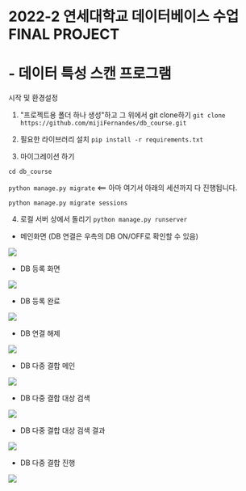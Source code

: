 # 2022-2 연세대학교 데이터베이스 수업 FINAL PROJECT
# - 데이터 특성 스캔 프로그램



시작 및 환경설정

1. "프로젝트용 폴더 하나 생성"하고 그 위에서 git clone하기
```git clone https://github.com/mijiFernandes/db_course.git```


2. 필요한 라이브러리 설치
```pip install -r requirements.txt```


3. 마이그레이션 하기

```cd db_course```

```python manage.py migrate```     <== 아마 여기서 아래의 세션까지 다 진행됩니다.

```python manage.py migrate sessions```


4. 로컬 서버 상에서 돌리기
```python manage.py runserver```

 
 

* 메인화면 (DB 연결은 우측의 DB ON/OFF로 확인할 수 있음)

<img src="sources/main.png">


* DB 등록 화면

<img src="sources/dblogin.png">


* DB 등록 완료

<img src="sources/dbconnected.png">


* DB 연결 해제

<img src="sources/dbunconnected.png">

* DB 다중 결합 메인

<img src="sources/multijoin_main.png">

* DB 다중 결합 대상 검색

<img src="sources/multijoin_search.png">

* DB 다중 결합 대상 검색 결과

<img src="sources/multijoin_searchresult.png">

* DB 다중 결합 진행

<img src="sources/multijoin_result.png">